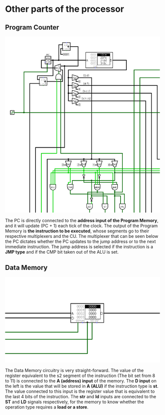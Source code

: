 # Other parts of the processor

## Program Counter

![Program Counter](images/pc.png)

The PC is directly connected to the **address input of the Program Memory**, and it will update (PC + 1) each tick of the clock. The output of the Program Memory is **the instruction to be executed**, whose segments go to their respective multiplexers and the CU. The multiplexer that can be seen below the PC dictates whether the PC updates to the jump address or to the next immediate instruction. The jump address is selected if the instruction is a **JMP type** and if the CMP bit taken out of the ALU is set.

## Data Memory

![Data Memory](images/data-memory.png)

The Data Memory circuitry is very straight-forward. The value of the register equivalent to the s2 segment of the instruction (The bit set from 8 to 11) is connected to the **A (address) input** of the memory. The **D input** on the left is the value that will be stored in **A (ALU)** if the instruction type is **st**. The value connected to this input is the register value that is equivalent to the last 4 bits of the instruction. The **str** and **ld** inputs are connected to the **ST** and **LD** signals respectively, for the memory to know whether the operation type requires a **load or a store**.

